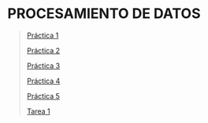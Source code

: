 # PROCESAMIENTO DE DATOS 

> [Práctica 1](https://github.com/erickgt00/PD_MCD/blob/main/pract1_PC.pdf)
> 
> [Práctica 2](https://github.com/erickgt00/PD_MCD/blob/main/Practica_2.ipynb)
> 
> [Práctica 3](https://github.com/erickgt00/PD_MCD/blob/main/Practica3.ipynb)
> 
> [Práctica 4](https://github.com/erickgt00/PD_MCD/blob/main/Practica4.ipynb)
>
> [Práctica 5](https://github.com/erickgt00/PD_MCD/blob/main/Practica5.ipynb)
> 
> [Tarea 1](https://github.com/erickgt00/PD_MCD/blob/main/PREDICCI%C3%93N%20DE%20APROBACI%C3%93N%20DE%20CR%C3%89DITO.png)
